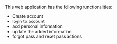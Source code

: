 This web application has the following functionalities:
 - Create account
 - login to account
 - add personal information
 - update the added information
 - forgot pass and reset pass actions
